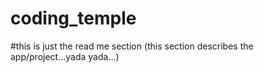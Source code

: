 # coding_temple
#this is just the read me section (this section describes the app/project...yada yada...)
